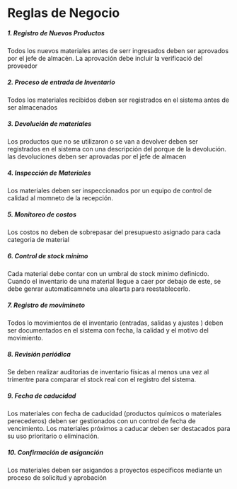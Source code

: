 # Reglas de Negocio

##### 1. Registro de Nuevos Productos 
Todos los nuevos materiales antes de serr ingresados deben ser aprovados por el jefe de almacèn. La aprovación debe incluir la verificació del proveedor

##### 2. Proceso de entrada de Inventario
Todos los materiales recibidos deben ser registrados en el sistema antes de ser almacenados

##### 3. Devolución de materiales 
Los productos que no se utilizaron o se van a devolver deben ser registrados en el sistema con una descripción del porque de la devolución. 
las devoluciones deben ser aprovadas por el jefe de almacen 

##### 4. Inspección de Materiales 
Los materiales deben ser inspeccionados por un equipo de control de calidad al momneto de la recepción.

##### 5. Monitoreo de costos 
Los costos no deben de sobrepasar del presupuesto asignado para cada categoria de material 

##### 6. Control de stock minimo
Cada material debe contar con un umbral de stock minimo definicdo. Cuando el inventario de una material llegue a caer por debajo de este, se debe genrar automaticamnete una alearta para reestablecerlo. 

##### 7. Registro de movimineto 
Todos lo movimientos de el inventario (entradas, salidas y ajustes ) deben ser documentados en el sistema con fecha, la calidad y el motivo del movimiento.

##### 8. Revisión periódica 
Se deben realizar auditorias de inventario físicas al menos una vez al trimentre para comparar el stock real con el registro del sistema. 

##### 9. Fecha de caducidad 
 Los materiales con fecha de caducidad (productos químicos o materiales perecederos) deben ser gestionados con un control de fecha de vencimiento. Los materiales próximos a caducar deben ser destacados para su uso prioritario o eliminación.

##### 10. Confirmación de asiganción
Los materiales deben ser asigandos a proyectos especificos mediante un proceso de solicitud y aprobación

